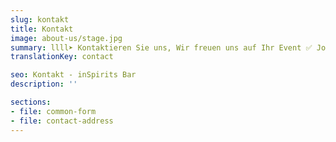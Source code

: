 ```yaml
---
slug: kontakt
title: Kontakt
image: about-us/stage.jpg
summary: llll➤ Kontaktieren Sie uns, Wir freuen uns auf Ihr Event ✅ Johann-Karg-Straße 30, 85540 Haar ☎️ +49 89 97861114…
translationKey: contact

seo: Kontakt - inSpirits Bar
description: ''

sections:
- file: common-form
- file: contact-address
---
```

